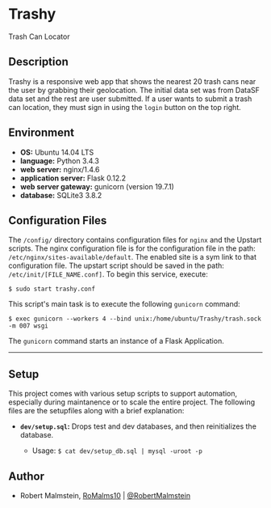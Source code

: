 # Trashy
Trash Can Locator

## Description
Trashy is a responsive web app that shows the nearest 20 trash cans near the user by grabbing their geolocation. The initial data set was from DataSF data set and the rest are user submitted. If a user wants to submit a trash can location, they must sign in using the `login` button on the top right.

## Environment

* __OS:__ Ubuntu 14.04 LTS
* __language:__ Python 3.4.3
* __web server:__ nginx/1.4.6
* __application server:__ Flask 0.12.2
* __web server gateway:__ gunicorn (version 19.7.1)
* __database:__ SQLite3 3.8.2

## Configuration Files

The `/config/` directory contains configuration files for `nginx` and the
Upstart scripts.  The nginx configuration file is for the configuration file in
the path: `/etc/nginx/sites-available/default`.  The enabled site is a sym link
to that configuration file.  The upstart script should be saved in the path:
`/etc/init/[FILE_NAME.conf]`.  To begin this service, execute:

```
$ sudo start trashy.conf
```
This script's main task is to execute the following `gunicorn` command:

```
$ exec gunicorn --workers 4 --bind unix:/home/ubuntu/Trashy/trash.sock -m 007 wsgi
```

The `gunicorn` command starts an instance of a Flask Application.

---

## Setup

This project comes with various setup scripts to support automation, especially
during maintanence or to scale the entire project.  The following files are the
setupfiles along with a brief explanation:

* **`dev/setup.sql`:** Drops test and dev databases, and then reinitializes
the database.

  * Usage: `$ cat dev/setup_db.sql | mysql -uroot -p`
  
## Author
* Robert Malmstein, [RoMalms10](https://github.com/RoMalms10) | [@RobertMalmstein](https://twitter.com/RobertMalmstein)
